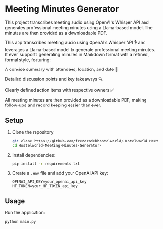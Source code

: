 # Meeting Minutes Generator

This project transcribes meeting audio using OpenAI's Whisper API and generates professional meeting minutes using a Llama-based model. The minutes are then provided as a downloadable PDF.

This app transcribes meeting audio using OpenAI’s Whisper API 🎙️ and leverages a Llama-based model to generate professional meeting minutes. It even supports generating minutes in Markdown format with a refined, formal style, featuring:

A concise summary with attendees, location, and date 📅

Detailed discussion points and key takeaways 🔍

Clearly defined action items with respective owners ✅

All meeting minutes are then provided as a downloadable PDF, making follow-ups and record keeping easier than ever.

## Setup

1. Clone the repository:
    ```bash
    git clone https://github.com/frezazadehhostelworld/Hostelworld-Meeting-Minutes-Generator-.git
    cd Hostelworld-Meeting-Minutes-Generator-
    ```

2. Install dependencies:
    ```bash
    pip install -r requirements.txt
    ```

3. Create a `.env` file and add your OpenAI API key:
    ```
    OPENAI_API_KEY=your_openai_api_key
    HF_TOKEN=your_HF_TOKEN_api_key
    ```

## Usage

Run the application:
```bash
python main.py
